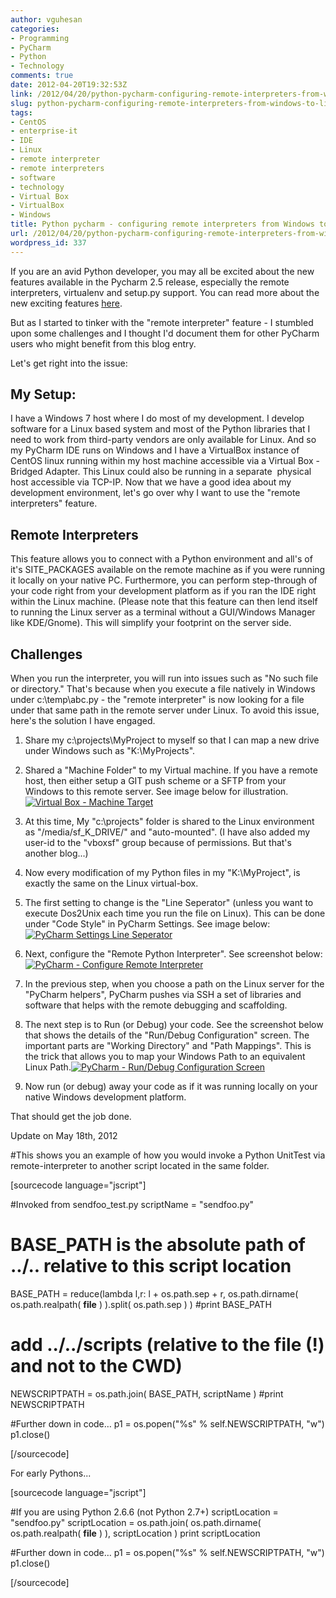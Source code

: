 ```yaml
---
author: vguhesan
categories:
- Programming
- PyCharm
- Python
- Technology
comments: true
date: 2012-04-20T19:32:53Z
link: /2012/04/20/python-pycharm-configuring-remote-interpreters-from-windows-to-linux/
slug: python-pycharm-configuring-remote-interpreters-from-windows-to-linux
tags:
- CentOS
- enterprise-it
- IDE
- Linux
- remote interpreter
- remote interpreters
- software
- technology
- Virtual Box
- VirtualBox
- Windows
title: Python pycharm - configuring remote interpreters from Windows to Linux
url: /2012/04/20/python-pycharm-configuring-remote-interpreters-from-windows-to-linux/
wordpress_id: 337
---
```


If you are an avid Python developer, you may all be excited about the new features available in the Pycharm 2.5 release, especially the remote interpreters, virtualenv and setup.py support. You can read more about the new exciting features [here](http://www.jetbrains.com/pycharm/whatsnew/).

But as I started to tinker with the "remote interpreter" feature - I stumbled upon some challenges and I thought I'd document them for other PyCharm users who might benefit from this blog entry.

Let's get right into the issue:


## My Setup:


I have a Windows 7 host where I do most of my development. I develop software for a Linux based system and most of the Python libraries that I need to work from third-party vendors are only available for Linux. And so my PyCharm IDE runs on Windows and I have a VirtualBox instance of CentOS linux running within my host machine accessible via a Virtual Box - Bridged Adapter. This Linux could also be running in a separate  physical host accessible via TCP-IP. Now that we have a good idea about my development environment, let's go over why I want to use the "remote interpreters" feature.


## Remote Interpreters


This feature allows you to connect with a Python environment and all's of it's SITE_PACKAGES available on the remote machine as if you were running it locally on your native PC. Furthermore, you can perform step-through of your code right from your development platform as if you ran the IDE right within the Linux machine. (Please note that this feature can then lend itself to running the Linux server as a terminal without a GUI/Windows Manager like KDE/Gnome). This will simplify your footprint on the server side.


## Challenges


When you run the interpreter, you will run into issues such as "No such file or directory." That's because when you execute a file natively in Windows under c:\temp\abc.py - the "remote interpreter" is now looking for a file under that same path in the remote server under Linux. To avoid this issue, here's the solution I have engaged.



	
  1. Share my c:\projects\MyProject to myself so that I can map a new drive under Windows such as "K:\MyProjects".

	
  2. Shared a "Machine Folder" to my Virtual machine. If you have a remote host, then either setup a GIT push scheme or a SFTP from your Windows to this remote server. See image below for illustration.
[![Virtual Box - Machine Target](/img/2012/04/ri-screen4.png)](/img/2012/04/ri-screen4.png)

	
  3. At this time, My "c:\projects" folder is shared to the Linux environment as "/media/sf_K_DRIVE/" and "auto-mounted". (I have also added my user-id to the "vboxsf" group because of permissions. But that's another blog...)

	
  4. Now every modification of my Python files in my "K:\MyProject", is exactly the same on the Linux virtual-box.

	
  5. The first setting to change is the "Line Seperator" (unless you want to execute Dos2Unix each time you run the file on Linux). This can be done under "Code Style" in PyCharm Settings. See image below:[![PyCharm Settings Line Seperator](/img/2012/04/ri-screen1.png)](/img/2012/04/ri-screen1.png)

	
  6. Next, configure the "Remote Python Interpreter". See screenshot below:[![PyCharm - Configure Remote Interpreter](/img/2012/04/ri-screen2.png)](/img/2012/04/ri-screen2.png)

	
  7. In the previous step, when you choose a path on the Linux server for the "PyCharm helpers", PyCharm pushes via SSH a set of libraries and software that helps with the remote debugging and scaffolding.

	
  8. The next step is to Run (or Debug) your code. See the screenshot below that shows the details of the "Run/Debug Configuration" screen. The important parts are "Working Directory" and "Path Mappings". This is the trick that allows you to map your Windows Path to an equivalent Linux Path.[![PyCharm - Run/Debug Configuration Screen](/img/2012/04/ri-screen3c.png)](/img/2012/04/ri-screen3c.png)

	
  9. Now run (or debug) away your code as if it was running locally on your native Windows development platform.


That should get the job done.

Update on May 18th, 2012

#This shows you an example of how you would invoke a Python UnitTest via remote-interpreter to another script located in the same folder.

[sourcecode language="jscript"]

#Invoked from sendfoo_test.py
scriptName = "sendfoo.py"
# BASE_PATH is the absolute path of ../.. relative to this script location
BASE_PATH = reduce(lambda l,r: l + os.path.sep + r, os.path.dirname( os.path.realpath( __file__ ) ).split( os.path.sep ) )
#print BASE_PATH
# add ../../scripts (relative to the file (!) and not to the CWD)
NEWSCRIPTPATH = os.path.join( BASE_PATH, scriptName )
#print NEWSCRIPTPATH

#Further down in code…
p1 = os.popen("%s" % self.NEWSCRIPTPATH, "w")
p1.close()

[/sourcecode]

For early Pythons...

[sourcecode language="jscript"]

#If you are using Python 2.6.6 (not Python 2.7+)
scriptLocation = "sendfoo.py"
scriptLocation = os.path.join( os.path.dirname( os.path.realpath( __file__ ) ), scriptLocation )
print scriptLocation

#Further down in code…
p1 = os.popen("%s" % self.NEWSCRIPTPATH, "w")
p1.close()

[/sourcecode]
